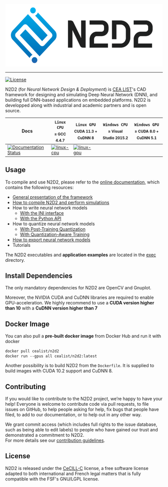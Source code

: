<div align="center">
  <img src="docs/_static/N2D2_Logo.png" alt="N2D2" height="200">
</div>

----------------------------------------------------------------

[![License](https://img.shields.io/badge/license-CeCILL--C-blue.svg)](LICENSE)

N2D2 (for *Neural Network Design & Deployment*) is [CEA LIST](http://www-list.cea.fr/)'s CAD framework for designing and simulating
Deep Neural Network (DNN), and building full DNN-based applications on embedded platforms.
N2D2 is developped along with industrial and academic partners and is open source.


| **Docs** | **`Linux CPU`**<br/><sub>&ge; GCC 4.4.7</sub> | **`Linux GPU`**<br/><sub>CUDA 11.3 + CuDNN 8</sub> | **`Windows CPU`**<br/><sub>&ge; Visual Studio 2015.2</sub> | **`Windows GPU`**<br/><sub>&ge; CUDA 8.0 + CuDNN 5.1</sub> |
| ---------- | --------------- | ------------------ | ------------------ | ------------------ |
| [![Documentation Status](https://readthedocs.org/projects/n2d2/badge/?version=latest)](https://cea-list.github.io/N2D2-docs/) | [![linux-cpu](https://github.com/CEA-LIST/N2D2/actions/workflows/build_linux-cpu.yml/badge.svg)](https://github.com/CEA-LIST/N2D2/actions/workflows/build_linux-cpu.yml) | [![linux-gpu](https://github.com/CEA-LIST/N2D2/actions/workflows/build_linux-gpu.yml/badge.svg)](https://github.com/CEA-LIST/N2D2/actions/workflows/build_linux-gpu.yml) | | |


## Usage

To compile and use N2D2, please refer to the
[online documentation](https://cea-list.github.io/N2D2-docs/), which
contains the following resources:
- [General presentation of the framework](https://cea-list.github.io/N2D2-docs/intro/intro.html)
- [How to compile N2D2 and perform simulations](https://cea-list.github.io/N2D2-docs/intro/simus.html)
- How to write neural network models
  - [With the INI interface](https://cea-list.github.io/N2D2-docs/ini/intro.html)
  - [With the Python API](https://cea-list.github.io/N2D2-docs/python_api/intro.html)
- How to quantize neural network models
  - [With Post-Training Quantization](https://cea-list.github.io/N2D2-docs/quant/post.html)
  - [With Quantization-Aware Training](https://cea-list.github.io/N2D2-docs/quant/qat.html)
- [How to export neural network models](https://cea-list.github.io/N2D2-docs/export/CPP.html)
- Tutorials

The N2D2 executables and **application examples** are located in the [exec](exec) directory.


## Install Dependencies

The only mandatory dependencies for N2D2 are OpenCV and Gnuplot.

Moreover, the NVIDIA CUDA and CuDNN libraries are required to enable GPU-acceleration.
We highly recommend to use a **CUDA version higher than 10** with a **CuDNN version higher than 7**


## Docker Image

You can also pull a **pre-built docker image** from Docker Hub and run it with docker
```
docker pull cealist/n2d2
docker run --gpus all cealist/n2d2:latest
```

Another possibility is to build N2D2 from the `Dockerfile`. 
It is supplied to build images with CUDA 10.2 support and CuDNN 8.


## Contributing

If you would like to contribute to the N2D2 project, we’re happy to have your help! 
Everyone is welcome to contribute code via pull requests, to file issues on GitHub, 
to help people asking for help, fix bugs that people have filed, 
to add to our documentation, or to help out in any other way.

We grant commit access (which includes full rights to the issue database, such as being able to edit labels) 
to people who have gained our trust and demonstrated a commitment to N2D2. <br>
For more details see our [contribution guidelines](CONTRIBUTING.md).


## License

N2D2 is released under the [CeCILL-C](LICENSE) license, 
a free software license adapted to both international and French legal matters 
that is fully compatible with the FSF's GNU/LGPL license.

